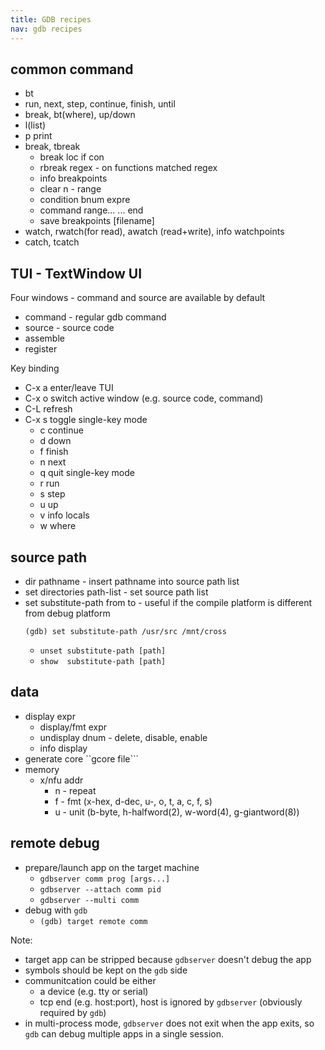 ```yaml
---
title: GDB recipes
nav: gdb recipes
---
```


## common command

* bt
* run, next, step, continue, finish, until
* break, bt(where), up/down
* l(list)
* p print
* break, tbreak
  * break loc if con
  * rbreak regex - on functions matched regex
  * info breakpoints
  * clear n - range
  * condition bnum expre
  * command range...
     ...
    end
  * save breakpoints [filename]
* watch, rwatch(for read), awatch (read+write), info watchpoints
* catch, tcatch


## TUI - TextWindow UI

Four windows - command and source are available by default
* command - regular gdb command
* source - source code
* assemble
* register

Key binding
* C-x a   enter/leave TUI
* C-x o   switch active window (e.g. source code, command)
* C-L     refresh
* C-x s   toggle single-key mode
  * c continue
  * d down
  * f finish
  * n next
  * q quit single-key mode
  * r run
  * s step
  * u up
  * v info locals
  * w where

## source path

* dir pathname - insert pathname into source path list
* set directories path-list - set source path list
* set substitute-path from to - useful if the compile platform is different from debug platform
  ```
  (gdb) set substitute-path /usr/src /mnt/cross
  ```
  * ``unset substitute-path [path]``
  * ``show  substitute-path [path]``

## data

* display expr
  * display/fmt expr
  * undisplay dnum - delete, disable, enable
  * info display
* generate core
  ``gcore file```
* memory
  * x/nfu addr
    * n - repeat
    * f - fmt (x-hex, d-dec, u-, o, t, a, c, f, s)
    * u - unit (b-byte, h-halfword(2), w-word(4), g-giantword(8))

## remote debug

* prepare/launch app on the target machine
  * ``gdbserver comm prog [args...]``
  * ``gdbserver --attach comm pid``
  * ``gdbserver --multi comm``
* debug with ``gdb``
  * ``(gdb) target remote comm``

Note:
* target app can be stripped because ``gdbserver`` doesn't debug the app
* symbols should be kept on the ``gdb`` side
* communitcation could be either
  * a device (e.g. tty or serial)
  * tcp end (e.g. host:port), host is ignored by ``gdbserver`` (obviously required by ``gdb``)
* in multi-process mode, ``gdbserver`` does not exit when the app exits,
  so ``gdb`` can debug multiple apps in a single session.


